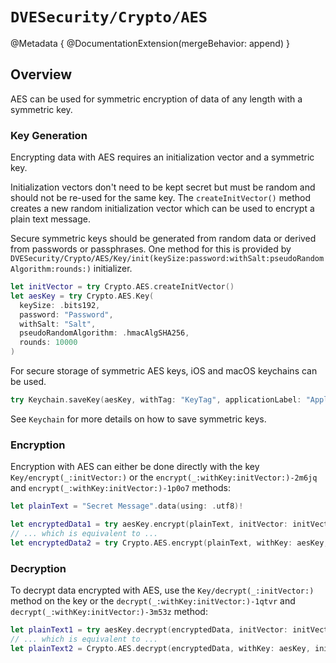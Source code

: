 # ``DVESecurity/Crypto/AES``

@Metadata {
    @DocumentationExtension(mergeBehavior: append)
}

## Overview
AES can be used for symmetric encryption of data of any length with a symmetric key.

### Key Generation
Encrypting data with AES requires an initialization vector and a symmetric key.

Initialization vectors don't need to be kept secret but must be random and should not be re-used for the same key.
The ``createInitVector()`` method creates a new random initialization vector which can be used to encrypt a plain text message.

Secure symmetric keys should be generated from random data or derived from passwords or passphrases.
One method for this is provided by ``DVESecurity/Crypto/AES/Key/init(keySize:password:withSalt:pseudoRandomAlgorithm:rounds:)`` initializer.

```swift
let initVector = try Crypto.AES.createInitVector()
let aesKey = try Crypto.AES.Key(
  keySize: .bits192,
  password: "Password",
  withSalt: "Salt",
  pseudoRandomAlgorithm: .hmacAlgSHA256,
  rounds: 10000
)
```

For secure storage of symmetric AES keys, iOS and macOS keychains can be used.
```swift
try Keychain.saveKey(aesKey, withTag: "KeyTag", applicationLabel: "ApplicationLabel")
```
See ``Keychain`` for more details on how to save symmetric keys.

### Encryption
Encryption with AES can either be done directly with the key ``Key/encrypt(_:initVector:)`` or the  ``encrypt(_:withKey:initVector:)-2m6jq`` and ``encrypt(_:withKey:initVector:)-1p0o7`` methods:
```swift
let plainText = "Secret Message".data(using: .utf8)!

let encryptedData1 = try aesKey.encrypt(plainText, initVector: initVector)
// ... which is equivalent to ...
let encryptedData2 = try Crypto.AES.encrypt(plainText, withKey: aesKey, initVector: initVector)
```

### Decryption
To decrypt data encrypted with AES, use the ``Key/decrypt(_:initVector:)`` method on the key or the ``decrypt(_:withKey:initVector:)-1qtvr`` and ``decrypt(_:withKey:initVector:)-3m53z`` method:
```swift
let plainText1 = try aesKey.decrypt(encryptedData, initVector: initVector)
// ... which is equivalent to ...
let plainText2 = Crypto.AES.decrypt(encryptedData, withKey: aesKey, initVector: initVector)
```
